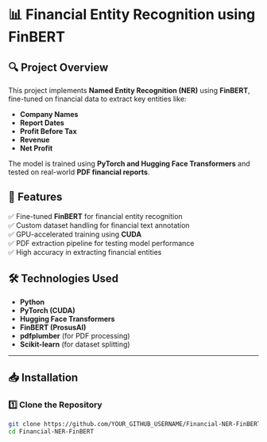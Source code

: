 # 📊 Financial Entity Recognition using FinBERT  

## 🔍 Project Overview  
This project implements **Named Entity Recognition (NER)** using **FinBERT**, fine-tuned on financial data to extract key entities like:  
- **Company Names**  
- **Report Dates**  
- **Profit Before Tax**  
- **Revenue**  
- **Net Profit**  

The model is trained using **PyTorch and Hugging Face Transformers** and tested on real-world **PDF financial reports**.

## 🚀 Features  
✅ Fine-tuned **FinBERT** for financial entity recognition  
✅ Custom dataset handling for financial text annotation  
✅ GPU-accelerated training using **CUDA**  
✅ PDF extraction pipeline for testing model performance  
✅ High accuracy in extracting financial entities  

## 🛠️ Technologies Used  
- **Python**
- **PyTorch (CUDA)**
- **Hugging Face Transformers**
- **FinBERT (ProsusAI)**
- **pdfplumber** (for PDF processing)
- **Scikit-learn** (for dataset splitting)

---

## 📥 Installation  

### 1️⃣ Clone the Repository  
```bash
git clone https://github.com/YOUR_GITHUB_USERNAME/Financial-NER-FinBERT.git
cd Financial-NER-FinBERT
